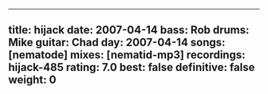 
---
title: hijack
date: 2007-04-14
bass:	Rob
drums:	Mike
guitar:	Chad
day: 2007-04-14
songs: [nematode]
mixes: [nematid-mp3]
recordings: hijack-485
rating: 7.0
best: false
definitive: false
weight: 0
---
